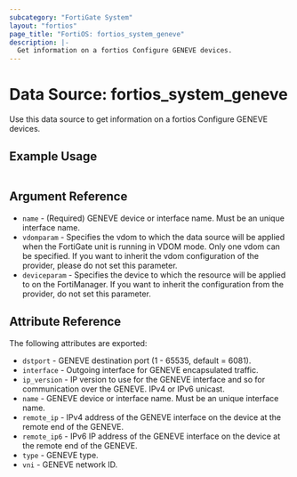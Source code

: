 ```yaml
---
subcategory: "FortiGate System"
layout: "fortios"
page_title: "FortiOS: fortios_system_geneve"
description: |-
  Get information on a fortios Configure GENEVE devices.
---
```


# Data Source: fortios_system_geneve
Use this data source to get information on a fortios Configure GENEVE devices.


## Example Usage

```hcl

```

## Argument Reference

* `name` - (Required) GENEVE device or interface name. Must be an unique interface name.
* `vdomparam` - Specifies the vdom to which the data source will be applied when the FortiGate unit is running in VDOM mode. Only one vdom can be specified. If you want to inherit the vdom configuration of the provider, please do not set this parameter.
* `deviceparam` - Specifies the device to which the resource will be applied to on the FortiManager. If you want to inherit the configuration from the provider, do not set this parameter.

## Attribute Reference

The following attributes are exported:

* `dstport` - GENEVE destination port (1 - 65535, default = 6081).
* `interface` - Outgoing interface for GENEVE encapsulated traffic.
* `ip_version` - IP version to use for the GENEVE interface and so for communication over the GENEVE. IPv4 or IPv6 unicast.
* `name` - GENEVE device or interface name. Must be an unique interface name.
* `remote_ip` - IPv4 address of the GENEVE interface on the device at the remote end of the GENEVE.
* `remote_ip6` - IPv6 IP address of the GENEVE interface on the device at the remote end of the GENEVE.
* `type` - GENEVE type.
* `vni` - GENEVE network ID.
